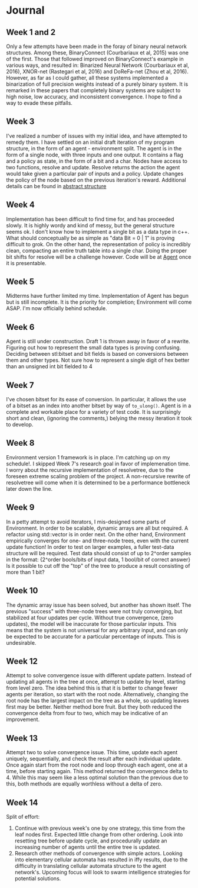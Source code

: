 # Journal

## Week 1 and 2
  Only a few attempts have been made in the foray of binary neural network structures. Among these, BinaryConnect (Courbariaux et al, 2015) was one of the first. 
  Those that followed improved on BinaryConnect's example in various ways, and resulted in: Binarized Neural Network (Courbariaux et al, 2016), XNOR-net (Rastegari et al, 2016) and DoReFa-net (Zhou et al, 2016).
  However, as far as I could gather, all these systems implemented a binarization of full precision weights instead of a purely binary system. 
  It is remarked in these papers that completely binary systems are subject to high noise, low accuracy, and inconsistent convergence. 
  I hope to find a way to evade these pitfalls.

## Week 3
  I've realized a number of issues with my initial idea, and have attempted to remedy them. 
  I have settled on an initial draft iteration of my program structure, in the form of an agent - environment split. 
  The agent is in the form of a single node, with three inputs and one output. It contains a flag and a policy as state, in the form of a bit and a char. 
  Nodes have access to two functions, resolve and update. Resolve returns the action the agent would take given a particular pair of inputs and a policy. Update changes the policy of the node based on the previous iteration's reward.
  Additional details can be found in [abstract structure](./samples/abstract_structure.md)

## Week 4
  Implementation has been difficult to find time for, and has proceeded slowly. It is highly wordy and kind of messy, but the general structure seems ok. 
  I don't know how to implement a single bit as a data type in c++. What should conceptually be as simple as "data Bit = 0 | 1" is proving difficult to grok. 
  On the other hand, the representation of policy is incredibly clean, compacting an entire truth table into a single char. Doing the proper bit shifts for resolve will be a challenge however.
  Code will be at [Agent](./Agent.md) once it is presentable. 

## Week 5
  Midterms have further limited my time. Implementation of Agent has begun but is still incomplete. It is the priority for completion; Environment will come ASAP. 
  I'm now officially behind schedule.

## Week 6
  Agent is still under construction. Draft 1 is thrown away in favor of a rewrite. Figuring out how to represent the small data types is proving confusing. Deciding between stl:bitset and bit fields is based on conversions between them and other types. Not sure how to represent a single digit of hex better than an unsigned int bit fielded to 4

## Week 7
  I've chosen bitset for its ease of conversion. In particular, it allows the use of a bitset as an index into another bitset by way of `to_ulong()`. Agent is in a complete and workable place for a variety of test code. 
  It is surprisingly short and clean, (ignoring the comments,) belying the messy iteration it took to develop.

## Week 8
  Environment version 1 framework is in place. I'm catching up on my schedule!. I skipped Week 7's research goal in favor of implemenation time. 
  I worry about the recursive implementation of resolvetree, due to the foreseen extreme scaling problem of the project. A non-recursive rewrite of resolvetree will come when it is determined to be a performance bottleneck later down the line. 

## Week 9
  In a petty attempt to avoid iterators, I mis-designed some parts of Environment. In order to be scalable, dynamic arrays are all but required. A refactor using std::vector is in order next. 
  On the other hand, Environment empirically converges for one- and three-node trees, even with the current update function! In order to test on larger examples, a fuller test-data structure will be required. 
  Test data should consist of up to 2^order samples in the format: {2^order bools/bits of input data, 1 bool/bit of correct answer}
  Is it possible to cut off the "top" of the tree to produce a result consisting of more than 1 bit?

## Week 10
 The dynamic array issue has been solved, but another has shown itself. The previous "success" with three-node trees were not truly converging, but stabilized at four updates per cycle. Without true convergence, (zero updates), the model will be inaccurate for those particular inputs. This means that the system is not universal for any arbitrary input, and can only be expected to be accurate for a particular percentage of inputs. This is undesirable. 

## Week 12
 Attempt to solve convergence issue with different update pattern. Instead of updating all agents in the tree at once, attempt to update by level, starting from level zero. The idea behind this is that it is better to change fewer agents per iteration, so start with the root node. Alternatively, changing the root node has the largest impact on the tree as a whole, so updating leaves first may be better.
 Neither method bore fruit. But they both reduced the convergence delta from four to two, which may be indicative of an improvement. 

## Week 13
 Attempt two to solve convergence issue. This time, update each agent uniquely, sequentially, and check the result after each individual update. Once again start from the root node and loop through each agent, one at a time, before starting again. This method returned the convergence delta to 4. 
 While this may seem like a less optimal solution than the previous due to this, both methods are equally worthless without a delta of zero. 

## Week 14
 Split of effort: 
 1. Continue with previous week's one by one strategy, this time from the leaf nodes first. Expected little change from other ordering. Look into resetting tree before update cycle, and procedurally update an increasing number of agents until the entire tree is updated. 
 2. Research other methods of convergence with simple actors. Looking into elementary cellular automata has resulted in iffy results, due to the difficulty in translating cellular automata structure to the agent network's. Upcoming focus will look to swarm intelligence strategies for potential solutions. 
